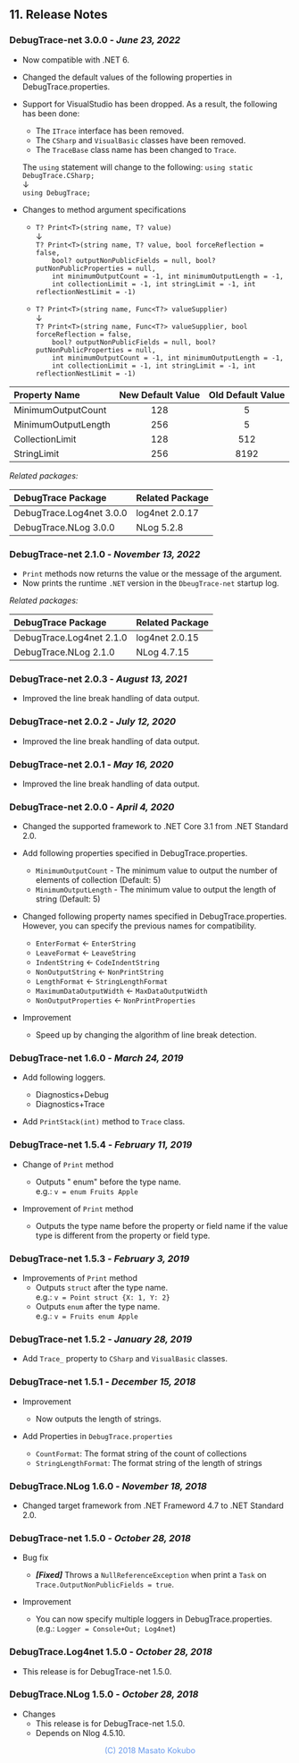 ## 11. Release Notes

### DebugTrace-net 3.0.0 - _June 23, 2022_

* Now compatible with .NET 6.
* Changed the default values of the following properties in DebugTrace.properties.

* Support for VisualStudio has been dropped.
    As a result, the following has been done:
    * The `ITrace` interface has been removed.
    * The `CSharp` and `VisualBasic` classes have been removed.
    * The `TraceBase` class name has been changed to `Trace`.
 
    The `using` statement will change to the following: 
    `using static DebugTrace.CSharp;`  
        ↓  
    `using DebugTrace;`

* Changes to method argument specifications    
    * `T? Print<T>(string name, T? value)`  
        ↓  
    `T? Print<T>(string name, T? value, bool forceReflection = false,`  
    `    bool? outputNonPublicFields = null, bool? putNonPublicProperties = null,`  
    `    int minimumOutputCount = -1, int minimumOutputLength = -1,`  
    `    int collectionLimit = -1, int stringLimit = -1, int reflectionNestLimit = -1)`

    * `T? Print<T>(string name, Func<T?> valueSupplier)`  
        ↓  
    `T? Print<T>(string name, Func<T?> valueSupplier, bool forceReflection = false,`  
    `    bool? outputNonPublicFields = null, bool? putNonPublicProperties = null,`  
    `    int minimumOutputCount = -1, int minimumOutputLength = -1,`  
    `    int collectionLimit = -1, int stringLimit = -1, int reflectionNestLimit = -1)`

|Property Name|New Default Value|Old Default Value|
|:----------- |:---------------:|:---------------:|
|MinimumOutputCount |128|   5|
|MinimumOutputLength|256|   5|
|CollectionLimit    |128| 512|
|StringLimit        |256|8192|

_Related packages:_

|DebugTrace Package|Related Package|
|:----|:----|
|DebugTrace.Log4net 3.0.0|log4net 2.0.17|
|DebugTrace.NLog 3.0.0   |NLog 5.2.8|

### DebugTrace-net 2.1.0 - _November 13, 2022_

* `Print` methods now returns the value or the message of the argument.
* Now prints the runtime `.NET` version in the `DbeugTrace-net` startup log.

_Related packages:_

|DebugTrace Package|Related Package|
|:----|:----|
|DebugTrace.Log4net 2.1.0|log4net 2.0.15|
|DebugTrace.NLog 2.1.0   |NLog 4.7.15|

### DebugTrace-net 2.0.3 - _August 13, 2021_

* Improved the line break handling of data output.

### DebugTrace-net 2.0.2 - _July 12, 2020_

* Improved the line break handling of data output.

### DebugTrace-net 2.0.1 - _May 16, 2020_

* Improved the line break handling of data output.

### DebugTrace-net 2.0.0 - _April 4, 2020_

* Changed the supported framework to .NET Core 3.1 from .NET Standard 2.0.

* Add following properties specified in DebugTrace.properties.
    * `MinimumOutputCount` - The minimum value to output the number of elements of collection (Default: 5)
    * `MinimumOutputLength` - The minimum value to output the length of string (Default: 5)

* Changed following property names specified in DebugTrace.properties. However, you can specify the previous names for compatibility.
    * `EnterFormat` <- `EnterString`
    * `LeaveFormat` <- `LeaveString`
    * `IndentString` <- `CodeIndentString`
    * `NonOutputString` <- `NonPrintString`
    * `LengthFormat` <- `StringLengthFormat`
    * `MaximumDataOutputWidth` <- `MaxDataOutputWidth`
    * `NonOutputProperties` <- `NonPrintProperties`

* Improvement
    * Speed up by changing the algorithm of line break detection.

### DebugTrace-net 1.6.0 - _March 24, 2019_

* Add following loggers.
    * Diagnostics+Debug
    * Diagnostics+Trace

* Add `PrintStack(int)` method to `Trace` class.

### DebugTrace-net 1.5.4 - _February 11, 2019_

* Change of `Print` method
    * Outputs " enum" before the type name.  
      e.g.: `v = enum Fruits Apple`

* Improvement of `Print` method
    * Outputs the type name before the property or field name if the value type is different from the property or field type.

### DebugTrace-net 1.5.3 - _February 3, 2019_

* Improvements of `Print` method
    * Outputs `struct` after the type name.  
      e.g.: `v = Point struct {X: 1, Y: 2}`
    * Outputs `enum` after the type name.  
      e.g.: `v = Fruits enum Apple`

### DebugTrace-net 1.5.2 - _January 28, 2019_

* Add `Trace_` property to `CSharp` and `VisualBasic` classes.

### DebugTrace-net 1.5.1 - _December 15, 2018_

* Improvement
    * Now outputs the length of strings.

* Add Properties in `DebugTrace.properties`
    * `CountFormat`: The format string of the count of collections
    * `StringLengthFormat`: The format string of the length of strings

### DebugTrace.NLog 1.6.0 - _November 18, 2018_
* Changed target framework from .NET Frameword 4.7 to .NET Standard 2.0.

### DebugTrace-net 1.5.0 - _October 28, 2018_
* Bug fix
    * **_[Fixed]_** Throws a `NullReferenceException` when print a `Task` on `Trace.OutputNonPublicFields = true`.

* Improvement
    * You can now specify multiple loggers in DebugTrace.properties. (e.g.: `Logger = Console+Out; Log4net`)

### DebugTrace.Log4net 1.5.0 - _October 28, 2018_
* This release is for DebugTrace-net 1.5.0.

### DebugTrace.NLog 1.5.0 - _October 28, 2018_
* Changes
    * This release is for DebugTrace-net 1.5.0.
    * Depends on Nlog 4.5.10.

<div align="center" style="color:#6699EE">(C) 2018 Masato Kokubo</div>
